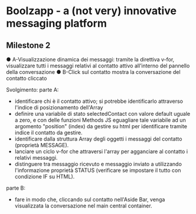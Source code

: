 # Boolzapp - a (not very) innovative messaging platform

## Milestone 2
● A-Visualizzazione dinamica dei messaggi: tramite la direttiva v-for, visualizzare tutti i messaggi relativi al contatto attivo all’interno del pannello della conversazione
● B-Click sul contatto mostra la conversazione del contatto cliccato

Svolgimento:
parte A:
- identificare chi è il contatto attivo; si potrebbe identificarlo attraverso l'indice di posizionamento dell'Array
- definire una variabile di stato selectedContact con valore default uguale a zero, e con delle funzioni Methods JS eguagliare tale variabile ad un argomento "position" (index) da gestire su html per identificare tramite indice il contatto da gestire.
- identificare dalla struttura Array degli oggetti i messaggi del contatto (proprietà MESSAGE).
- lanciare un ciclo v-for che attraversi l'array per agganciare al contatto i relativi messaggi.
- distinguere tra messaggio ricevuto e messaggio inviato a utilizzando l'informazione proprietà STATUS (verificare se impostare il tutto con condizione IF su HTML).

parte B:
- fare in modo che, cliccando sul contatto nell'Aside Bar, venga visualizzata la conversazione nel main central container.
